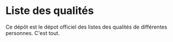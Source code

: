 # Liste des qualités
Ce dépôt est le dépot officiel des listes des qualités de différentes personnes.
C'est tout.
